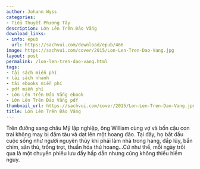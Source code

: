 ```yaml
---
author: Johann Wyss
categories:
- Tiểu Thuyết Phương Tây
description: Lớn Lên Trên Đảo Vắng
download_links:
- info: epub
  url: https://sachvui.com/download/epub/466
image: https://sachvui.com/cover/2015/Lon-Len-Tren-Dao-Vang.jpg
layout: post
permalink: /lon-len-tren-dao-vang.html
tags:
- tải sách miễn phí
- tải sách nhanh
- tải ebooks miễn phí
- pdf miễn phí
- Lớn Lên Trên Đảo Vắng ebook
- Lớn Lên Trên Đảo Vắng pdf
thumbnail_url: https://sachvui.com/cover/2015/Lon-Len-Tren-Dao-Vang.jpg
title: Lớn Lên Trên Đảo Vắng
---
```


 <div class="item-desc text-justify"> Trên đường sang châu Mỹ lập nghiệp, ông William cùng vợ và bốn cậu con trai không may bị đắm tàu và dạt lên một hoang đảo. Tại đây, họ bắt đầu cuộc sống như người nguyên thủy khi phải làm nhà trong hang, đắp lũy, bắn chim, săn thú, trồng trọt, thuần hóa thú hoang...Cứ như thế, mỗi ngày trôi qua là một chuyến phiêu lưu đầy hấp dẫn nhưng cũng không thiếu hiểm nguy. </div>
